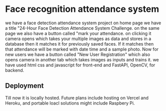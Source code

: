 
# Face recognition attendance system

we have a face detection attendance system project
on home page we have a title "24-Hour Face Detection Attendance System Challenge. on the same page we also have a button called "mark your attendance. on clicking it camera opens which takes your multiple images as data and stores in a database then it matches it for previously saved faces. If it matches then that attendance will be marked with date time and a sample photo. Now for new users we have a button called "New User Registration" which also opens camera in another tab which takes images as inputs and trains it. we have used html css and javascript for front-end and FastAPI, OpenCV, for backend.






## Deployment

Till now it is locally hosted. Future plans include hosting on Vercel and Heroku, and portable loacl solutions might include Raspbery Pi.